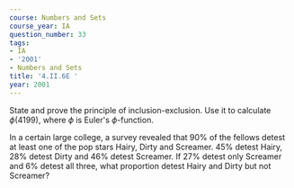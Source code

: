 ```yaml
---
course: Numbers and Sets
course_year: IA
question_number: 33
tags:
- IA
- '2001'
- Numbers and Sets
title: '4.II.6E '
year: 2001
---
```



State and prove the principle of inclusion-exclusion. Use it to calculate $\phi(4199)$, where $\phi$ is Euler's $\phi$-function.

In a certain large college, a survey revealed that $90 \%$ of the fellows detest at least one of the pop stars Hairy, Dirty and Screamer. $45 \%$ detest Hairy, $28 \%$ detest Dirty and $46 \%$ detest Screamer. If $27 \%$ detest only Screamer and $6 \%$ detest all three, what proportion detest Hairy and Dirty but not Screamer?